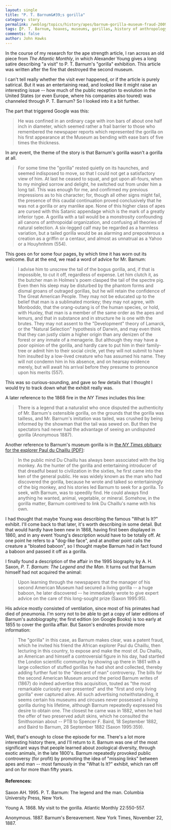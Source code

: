 ```yaml
---
layout: single 
title: "P. T. Barnum&#39;s gorilla" 
category: story
permalink: /weblog/topics/history/apes/barnum-gorilla-museum-fraud-2009.html
tags: [P. T. Barnum, hoaxes, museums, gorillas, history of anthropology] 
comments: false 
author: John Hawks 
---
```


In the course of my research for the ape strength article, I ran across an old piece from <i>The Atlantic Monthly</i>, in which Alexander Young gives a long satire describing "a visit" to P. T. Barnum's "gorilla" exhibition. This article was written after the fire that destroyed the second museum. 

I can't tell really whether the visit ever happened, or if the article is purely satirical. But it was an entertaining read, and looked like it might raise an interesting issue -- how much of the public reception to evolution in the United States (or even Europe, where his companies also toured) was channeled through P. T. Barnum? So I looked into it a bit further. 


The part that triggered Google was this: 

<blockquote>He was confined in an ordinary cage with iron bars of about one half inch in diameter, which seemed rather a frail barrier to those who remembered the newspaper reports which represented the gorilla on his first appearance at the Museum as bending with ease bars of five times the thickness.</blockquote>



In any event, the theme of the story is that Barnum's gorilla wasn't a gorilla at all. 



<blockquote>For some time the "gorilla" rested quietly on its haunches, and seemed indisposed to move, so that I could not get a satisfactory view of him. At last he ceased to squat, and got upon all-fours, when to my mingled sorrow and delight, he switched out from under him a long tail. This was enough for me, and confirmed my previous impressions as to his character; for, though all other signs might fail, the presence of this caudal continuation proved conclusively that he was not a gorilla or any manlike ape. None of this higher class of apes are cursed with this Satanic appendage which is the mark of a greatly inferior type. A gorilla with a tail would be a monstrosity confounding all canons of anthropoidal organization, and confusing all theories of natural selection. A six-legged calf may be regarded as a harmless variation, but a tailed gorilla would be as alarming and preposterous a creation as a griffin or a centaur, and almost as unnatrual as a Yahoo or a Houyhnhnm (554).</blockquote>

This goes on for some four pages, by which time it has worn out its welcome. But at the end, we read a word of advice for Mr. Barnum: 

<blockquote>I advise him to unscrew the tail of the bogus gorilla, and, if that is impossible, to cut it off, regardless of expense. Let him clutch it, as the butcher man in Holmes's poem clasped the tail of the spectre pig. Even then his sleep may be disturbed by the phantom forms and dismal groans of outraged gorillas, but he will retain the confidence of The Great American People. They may not be educated up to the belief that man is a sublimated monkey; they may not agree, with Monboddo, that the orang-outang is of the human species, or hold, with Huxley, that man is a member of the same order as the apes and lemurs, and that in substance and in structure he is one with the brutes. They may not assent to the "Development" theory of Lamarck, or the "Natural Selection" hypothesis of Darwin, and may even think that they can justly claim a higher origin than any denizen of the forest or any inmate of a menagerie. But although they may have a poor opinion of the gorilla, and hardly care to put him in their family-tree or admit him to their social circle, yet they will not submit to have him insulted by a low-lived creature who has assumed his name. They will not condemn him in his absence, and on hearsay evidence merely, but will await his arrival before they presume to pronounce upon his merits (557).</blockquote>


This was so curious-sounding, and gave so few details that I thought I would try to track down what the exhibit really was. 

A later reference to the 1868 fire in the <i>NY Times</i> includes this line: 

<blockquote>There is a legend that a naturalist who once disputed the authenticity of Mr. Barnum's ostensible gorilla, on the grounds that the gorilla was tailless, and Mr. Barnum's imitation was tailed, was crushed by being informed by the showman that the tail was sewed on. But then the spectators had never had the advantage of seeing an undisputed gorilla (Anonymous 1887). </blockquote>

Another reference to Barnum's museum gorilla is in <a href="http://query.nytimes.com/mem/archive-free/pdf?res=9804EED91F30E733A2575AC0A9639C946297D6CF">the <i>NY Times</i> obituary for the explorer Paul du Chaillu (PDF)</a>: 

<blockquote>In the public mind Du Chaillu has always been associated with the big monkey. As the hunter of the gorilla and entertaining introducer of that dreadful beast to civilization in the sixties, he first came into the ken of the general public. He was widely known as the man who had discovered the gorilla, because he wrote and talked so entertainingly of the big monkey, and his stories led Barnum to seek for a gorilla. To seek, with Barnum, was to speedily find. He could always find anything he wanted, animal, vegetable, or mineral. Somehow, in the gorilla matter, Barnum contrived to link Du Chaillu's name with his own. </blockquote>


I had thought that maybe Young was describing the famous "What Is It?" exhibit. I'll come back to that later, it's worth describing in some detail. But that would hardly have been new in 1868, having first been displayed in 1860, and in any event Young's description would have to be totally off. At one point he refers to a "dog-like face", and at another point calls the creature a "bloated baboon", so I thought maybe Barnum had in fact found a baboon and passed it off as a gorilla.  

I finally found a description of the affair in the 1995 biography by A. H. Saxon, <i>P. T. Barnum: The Legend and the Man</i>. It turns out that Barnum himself had not acquired the animal: 

<blockquote>Upon learning through the newspapers that the manager of his second American Museum had secured a living gorilla -- a huge baboon, he later discovered -- he immediately wrote to give expert advice on the care of this long-sought prize (Saxon 1995:95).</blockquote>

His advice mostly consisted of ventilation, since most of his primates had died of pneumonia. I'm sorry not to be able to get a copy of later editions of Barnum's autobiography; the first edition (on Google Books) is too early at 1855 to cover the gorilla affair. But Saxon's endnotes provide more information: 

<blockquote>The "gorilla" in this case, as Barnum makes clear, was a patent fraud, which he invited his friend the African explorer Paul du Chaillu, then lecturing in this country, to expose and make the most of. Du Chaillu, an American and himself a controversial figure in his day, had startled the London scientific community by showing up there in 1861 with a large collection of stuffed gorillas he had shot and collected, thereby adding further fuel to the "descent of man" controversy. The bills for the second American Museum around the period Barnum writes of (1867) do indeed advertise this acquisition, touted as "the most remarkable curiosity ever presented" and the "first and only living gorilla" ever captured alive. All such advertising notwithstanding, it seems certain his museums and circuses never possessed a living gorilla during his lifetime, although Barnum repeatedly expressed his desire to obtain one. The closest he came was in 1882, when he had the offer of two preserved adult skins, which he consulted the Smithsonian about -- PTB to Spencer F. Baird, 18 September 1882, and Baird to Barnum, 28 September 1882 (Saxon 1995:359).</blockquote>

Well, that's enough to close the episode for me. There's a lot more interesting history there, and I'll return to it. Barnum was one of the most significant ways that people learned about zoological diversity, through exotic animals, in the late 1800's. Barnum repeatedly provoked public controversy (for profit) by promoting the idea of "missing links" between apes and man -- most famously in the "What Is It?" exhibit, which ran off and on for more than fifty years. 


<h4>References:</h4>

<p class="cite">Saxon AH. 1995. P. T. Barnum: The legend and the man. Columbia University Press, New York.</p>

<p class="cite">Young A. 1868. My visit to the gorilla. Atlantic Monthly 22:550-557.</p>

<p class="cite">Anonymous. 1887. Barnum's Bereavement. New York Times, November 22, 1887.</p>




